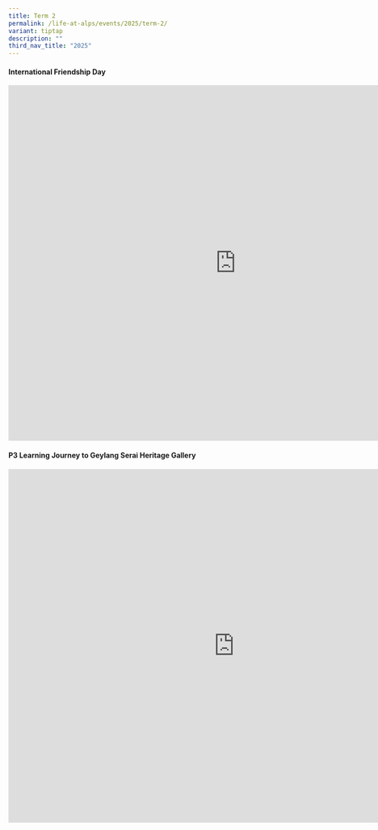 ```yaml
---
title: Term 2
permalink: /life-at-alps/events/2025/term-2/
variant: tiptap
description: ""
third_nav_title: "2025"
---
```

<h4><strong>International Friendship Day</strong></h4>
<div class="iframe-wrapper">
<iframe height="704" width="900" allowfullscreen="true" frameborder="0" src="https://docs.google.com/presentation/d/e/2PACX-1vSrXOxrj6OBcVSFtjmh431syF7qQMLGV9S6bkqlvKyj2Um7zc4csyDn0Wkxcs96EVN168wuAiIZi_ER/pubembed?start=true&amp;loop=true&amp;delayms=5000"></iframe>
</div>
<p></p>
<h4>P3 Learning Journey to Geylang Serai Heritage Gallery</h4>
<div class="iframe-wrapper">
<iframe height="700" width="894" allowfullscreen="true" frameborder="0" src="https://docs.google.com/presentation/d/e/2PACX-1vSwvUI5gfAaLWwPiQfhTEyEALVDWby3OVpr8ZLZ70BjHD2mJMz84AmQ7dGq8InRpngg1K0PjO8RirEx/pubembed?start=true&amp;loop=true&amp;delayms=5000"></iframe>
</div>
<p></p>